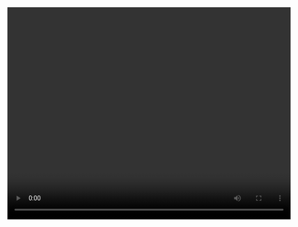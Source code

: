 <!DOCTYPE html>
<html lang="zh-CN">
<head>
  <meta charset="UTF-8">
  <title>MediaPipe 手势识别</title>
  <style>
    #container { position: relative; width: 640px; margin: auto; }
    #output_canvas, #videoElement {
      position: absolute; left: 0; top: 0; width: 640px; height: 480px;
    }
    #videoElement { z-index: 0; }
    #output_canvas { z-index: 1; pointer-events: none; }
    #status { text-align: center; margin-top: 8px; font-size: 1.2em; }
  </style>
  <script src="https://cdn.jsdelivr.net/npm/@mediapipe/hands/hands.min.js"></script>
  <script src="https://cdn.jsdelivr.net/npm/@mediapipe/drawing_utils/drawing_utils.min.js"></script>
</head>
<body>
  <div id="container">
    <video id="videoElement" width="640" height="480" autoplay playsinline></video>
    <canvas id="output_canvas" width="640" height="480"></canvas>
  </div>
  <div id="status"></div>
  <script>
    const video = document.getElementById('videoElement');
    const canvas = document.getElementById('output_canvas');
    const ctx = canvas.getContext('2d');
    const recentPositions = [];
    let lastGesture = '';
    const maxFrames = 10;

    // 欧氏距离
    function distance(a, b) {
      return Math.hypot(a.x - b.x, a.y - b.y);
    }

    // 判定手是否握拳
    function isFist(landmarks) {
      // 五指指尖(8,12,16,20)均接近掌心(0)
      const palm = landmarks[0];
      const tips = [8, 12, 16, 20].map(i => landmarks[i]);
      // 指尖都很靠近掌心可初判为握拳
      return tips.every(tip => distance(tip, palm) < 0.12);
    }

    // 判定手是否是手部晃动
    function isShake() {
      if (shakeHistory.length < 8) return false;
      // 计算历史x的最大最小差
      const xs = shakeHistory.map(xy=>xy.x);
      const maxX = Math.max(...xs);
      const minX = Math.min(...xs);
      // 左右晃动应有足够幅度，并且至少两次来回（检测正负变化）
      let changes = 0;
      for (let i = 2; i < xs.length; i++) {
        if ((xs[i]-xs[i-1]) * (xs[i-1]-xs[i-2]) < -0.0005) changes++;
      }
      return (maxX - minX > 0.08) && (changes >=2);
    }

    // 判定手张开且五指并拢为“劈砍”
    function isChopHand(landmarks) {
      // 指尖在一条线上（大致y值接近），指尖间x/y距离较小，食指(8)、中指(12)、无名(16)、小指(20)
      const tips = [8, 12, 16, 20].map(i => landmarks[i]);
      const yMean = tips.reduce((a,b) => a+b.y, 0) / tips.length;
      const yClose = tips.every(pt => Math.abs(pt.y - yMean) < 0.05);

      // 每相邻指尖距离小于阈值（并拢）
      let close = true;
      for(let i=1;i<tips.length;i++) {
        if(distance(tips[i], tips[i-1]) > 0.12) close = false;
      }
      // 整体张开（指尖到掌心距离大于阈值）
      const palm = landmarks[0];
      const openEnough = tips.every(tip => distance(tip, palm) > 0.2);
      return yClose && close && openEnough;
    }

    // 检测前/下方向的高速移动
    function detectDirection(landmarks, axis="z") {
      if (recentPositions.length < 3) return 0;
      // 以掌心(0)关键点为参考
      const palm = landmarks[0];
      // 以 axis('z'前后,'y'上下)计算速度
      let v = 0;
      let cnt = 0;
      for(let i=recentPositions.length-2;i<recentPositions.length-1;i++) {
        v += palm[axis] - recentPositions[i][axis];
        cnt++;
      }
      return cnt>0 ? v/cnt : 0;
    }

    // 手势合成识别
    function gestureRecognition(landmarks) {
      // 保存最近帧的掌心关键点
      const palm = landmarks[0];
      recentPositions.push({x:palm.x, y:palm.y, z:palm.z});
      if(recentPositions.length > maxFrames) recentPositions.shift();

      // 捶打：握拳，z方向回推，z减小(向前)
      if (isFist(landmarks)) {
        const vz = detectDirection(landmarks, 'z');
        if (vz < -0.01) return "punch";
      }
      // 劈砍：张开并拢五指, y方向变大(手向下)
      if (isChopHand(landmarks)) {
        const vy = detectDirection(landmarks, 'y');
        if (vy > 0.015) return "chop";
      }

      if (isShake()) return "shake";

      // 可扩展更多自定义判据
      return "none";
    }

    function postGesture(gesture) {
      // 避免重复连续输出同一手势
      if(gesture===lastGesture) return;
      lastGesture = gesture;
      document.getElementById('status').innerText = '手势：' + gesture;
      if(window.ReactNativeWebView && window.ReactNativeWebView.postMessage)
        window.ReactNativeWebView.postMessage(JSON.stringify({ gesture }));
      console.log("Recognized:", gesture);
    }

    // MediaPipe 部分
    async function setupCamera() {
      const constraints = {
        audio: false, video: { facingMode: 'user', width: 640, height: 480 }
      };
      const stream = await navigator.mediaDevices.getUserMedia(constraints);
      video.srcObject = stream;
      return new Promise((resolve) => {
        video.onloadedmetadata = () => resolve(video);
      });
    }

    const hands = new Hands({
      locateFile: (file) => `https://cdn.jsdelivr.net/npm/@mediapipe/hands/${file}`
    });
    hands.setOptions({
      maxNumHands: 1,
      modelComplexity: 1,
      minDetectionConfidence: 0.7,
      minTrackingConfidence: 0.7
    });
    hands.onResults(onResults);

    function onResults(results) {
      ctx.clearRect(0, 0, canvas.width, canvas.height);
      ctx.save();
      ctx.drawImage(results.image, 0, 0, canvas.width, canvas.height);
      if (results.multiHandLandmarks && results.multiHandLandmarks.length>0) {
        for (const landmarks of results.multiHandLandmarks) {
          drawConnectors(ctx, landmarks, HAND_CONNECTIONS, {color:'#00FF00',lineWidth:3});
          drawLandmarks(ctx, landmarks, {color:'#FF0000',lineWidth:1,radius:4});

          const gesture = gestureRecognition(landmarks);
          postGesture(gesture);
        }
      } else {
        lastGesture = "";
        postGesture("none");
      }
      ctx.restore();
    }

    async function main() {
      await setupCamera();
      video.play();
      async function detectFrame() {
        await hands.send({image: video});
        requestAnimationFrame(detectFrame);
      }
      detectFrame();
    }
    main();
  </script>
</body>
</html>
